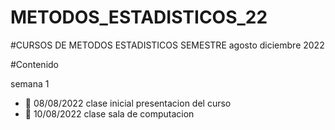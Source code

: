 # METODOS_ESTADISTICOS_22

#CURSOS DE METODOS ESTADISTICOS SEMESTRE agosto diciembre 2022

#Contenido 

semana 1 

+ :round_pushpin: 08/08/2022 clase inicial presentacion del curso 
+ :round_pushpin: 10/08/2022 clase sala de computacion 